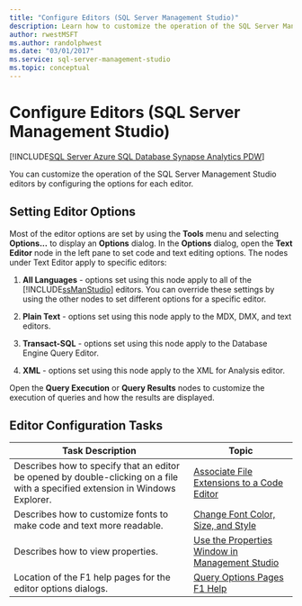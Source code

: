 ```yaml
---
title: "Configure Editors (SQL Server Management Studio)"
description: Learn how to customize the operation of the SQL Server Management Studio editors by setting options in the Options dialog.
author: rwestMSFT
ms.author: randolphwest
ms.date: "03/01/2017"
ms.service: sql-server-management-studio
ms.topic: conceptual
---
```


# Configure Editors (SQL Server Management Studio)

[!INCLUDE[SQL Server Azure SQL Database Synapse Analytics PDW](../includes/applies-to-version/sql-asdb-asdbmi-asa-pdw.md)]

You can customize the operation of the SQL Server Management Studio editors by configuring the options for each editor.  
  
## Setting Editor Options  
 Most of the editor options are set by using the **Tools** menu and selecting **Options...** to display an **Options** dialog. In the **Options** dialog, open the **Text Editor** node in the left pane to set code and text editing options. The nodes under Text Editor apply to specific editors:  
  
1.  **All Languages** - options set using this node apply to all of the [!INCLUDE[ssManStudio](../includes/ssmanstudio-md.md)] editors. You can override these settings by using the other nodes to set different options for a specific editor.  
  
2.  **Plain Text** - options set using this node apply to the MDX, DMX, and text editors.  
  
3.  **Transact-SQL** - options set using this node apply to the Database Engine Query Editor.  
  
4.  **XML** - options set using this node apply to the XML for Analysis editor.  
  
 Open the **Query Execution** or **Query Results** nodes to customize the execution of queries and how the results are displayed.  
  
## Editor Configuration Tasks  
  
|Task Description|Topic|  
|----------------------|-----------|  
|Describes how to specify that an editor be opened by double-clicking on a file with a specified extension in Windows Explorer.|[Associate File Extensions to a Code Editor](associate-file-extensions-to-a-code-editor.md)|  
|Describes how to customize fonts to make code and text more readable.|[Change Font Color, Size, and Style](change-font-color-size-and-style.md)|  
|Describes how to view properties.|[Use the Properties Window in Management Studio](use-the-properties-window-in-management-studio.md)|  
|Location of the F1 help pages for the editor options dialogs.|[Query Options Pages F1 Help](../f1-help/f1-help-for-server-connections-sql-server-management-studio.md)|
